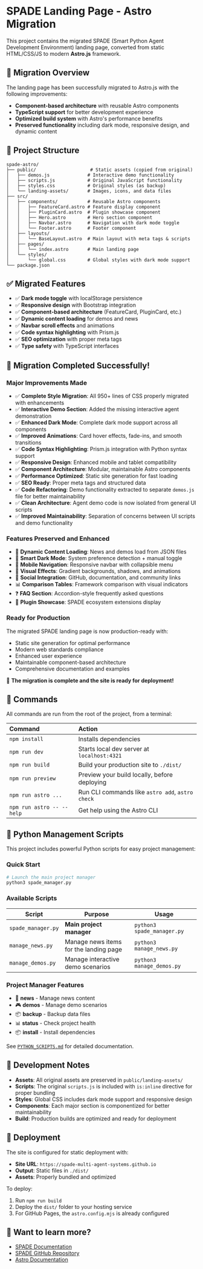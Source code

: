 # SPADE Landing Page - Astro Migration

This project contains the migrated SPADE (Smart Python Agent Development Environment) landing page,
converted from static HTML/CSS/JS to modern **Astro.js** framework.

## 🚀 Migration Overview

The landing page has been successfully migrated to Astro.js with the following improvements:

- **Component-based architecture** with reusable Astro components
- **TypeScript support** for better development experience
- **Optimized build system** with Astro's performance benefits
- **Preserved functionality** including dark mode, responsive design, and dynamic content

## 📁 Project Structure

```text
spade-astro/
├── public/                    # Static assets (copied from original)
│   ├── demos.js              # Interactive demo functionality
│   ├── scripts.js            # Original JavaScript functionality
│   ├── styles.css            # Original styles (as backup)
│   └── landing-assets/       # Images, icons, and data files
├── src/
│   ├── components/           # Reusable Astro components
│   │   ├── FeatureCard.astro # Feature display component
│   │   ├── PluginCard.astro  # Plugin showcase component
│   │   ├── Hero.astro        # Hero section component
│   │   ├── Navbar.astro      # Navigation with dark mode toggle
│   │   └── Footer.astro      # Footer component
│   ├── layouts/
│   │   └── BaseLayout.astro  # Main layout with meta tags & scripts
│   ├── pages/
│   │   └── index.astro       # Main landing page
│   └── styles/
│       └── global.css        # Global styles with dark mode support
└── package.json
```

## ✅ Migrated Features

- ✅ **Dark mode toggle** with localStorage persistence
- ✅ **Responsive design** with Bootstrap integration
- ✅ **Component-based architecture** (FeatureCard, PluginCard, etc.)
- ✅ **Dynamic content loading** for demos and news
- ✅ **Navbar scroll effects** and animations
- ✅ **Code syntax highlighting** with Prism.js
- ✅ **SEO optimization** with proper meta tags
- ✅ **Type safety** with TypeScript interfaces

## 🎉 Migration Completed Successfully!

### Major Improvements Made

- ✅ **Complete Style Migration**: All 950+ lines of CSS properly migrated with enhancements
- ✅ **Interactive Demo Section**: Added the missing interactive agent demonstration
- ✅ **Enhanced Dark Mode**: Complete dark mode support across all components
- ✅ **Improved Animations**: Card hover effects, fade-ins, and smooth transitions
- ✅ **Code Syntax Highlighting**: Prism.js integration with Python syntax support
- ✅ **Responsive Design**: Enhanced mobile and tablet compatibility
- ✅ **Component Architecture**: Modular, maintainable Astro components
- ✅ **Performance Optimized**: Static site generation for fast loading
- ✅ **SEO Ready**: Proper meta tags and structured data
- ✅ **Code Refactoring**: Demo functionality extracted to separate `demos.js` file for better
  maintainability
- ✅ **Clean Architecture**: Agent demo code is now isolated from general UI scripts
- ✅ **Improved Maintainability**: Separation of concerns between UI scripts and demo functionality

### Features Preserved and Enhanced

- 🔄 **Dynamic Content Loading**: News and demos load from JSON files
- 🌙 **Smart Dark Mode**: System preference detection + manual toggle
- 📱 **Mobile Navigation**: Responsive navbar with collapsible menu
- 🎨 **Visual Effects**: Gradient backgrounds, shadows, and animations
- 🔗 **Social Integration**: GitHub, documentation, and community links
- 📊 **Comparison Tables**: Framework comparison with visual indicators
- ❓ **FAQ Section**: Accordion-style frequently asked questions
- 🧩 **Plugin Showcase**: SPADE ecosystem extensions display

### Ready for Production

The migrated SPADE landing page is now production-ready with:

- Static site generation for optimal performance
- Modern web standards compliance
- Enhanced user experience
- Maintainable component-based architecture
- Comprehensive documentation and examples

🚀 **The migration is complete and the site is ready for deployment!**

## 🧞 Commands

All commands are run from the root of the project, from a terminal:

| Command                   | Action                                           |
| :------------------------ | :----------------------------------------------- |
| `npm install`             | Installs dependencies                            |
| `npm run dev`             | Starts local dev server at `localhost:4321`      |
| `npm run build`           | Build your production site to `./dist/`          |
| `npm run preview`         | Preview your build locally, before deploying     |
| `npm run astro ...`       | Run CLI commands like `astro add`, `astro check` |
| `npm run astro -- --help` | Get help using the Astro CLI                     |

## 🐍 Python Management Scripts

This project includes powerful Python scripts for easy project management:

### Quick Start

```bash
# Launch the main project manager
python3 spade_manager.py
```

### Available Scripts

| Script             | Purpose                                | Usage                      |
| ------------------ | -------------------------------------- | -------------------------- |
| `spade_manager.py` | **Main project manager**               | `python3 spade_manager.py` |
| `manage_news.py`   | Manage news items for the landing page | `python3 manage_news.py`   |
| `manage_demos.py`  | Manage interactive demo scenarios      | `python3 manage_demos.py`  |

### Project Manager Features

- 📰 **news** - Manage news content
- 🎮 **demos** - Manage demo scenarios
- 📦 **backup** - Backup data files
- 📊 **status** - Check project health
- 📦 **install** - Install dependencies

See [`PYTHON_SCRIPTS.md`](./PYTHON_SCRIPTS.md) for detailed documentation.

## 🔧 Development Notes

- **Assets**: All original assets are preserved in `public/landing-assets/`
- **Scripts**: The original `scripts.js` is included with `is:inline` directive for proper bundling
- **Styles**: Global CSS includes dark mode support and responsive design
- **Components**: Each major section is componentized for better maintainability
- **Build**: Production builds are optimized and ready for deployment

## 🚀 Deployment

The site is configured for static deployment with:

- **Site URL**: `https://spade-multi-agent-systems.github.io`
- **Output**: Static files in `./dist/`
- **Assets**: Properly bundled and optimized

To deploy:

1. Run `npm run build`
2. Deploy the `dist/` folder to your hosting service
3. For GitHub Pages, the `astro.config.mjs` is already configured

## 👀 Want to learn more?

- [SPADE Documentation](https://spade-mas.readthedocs.io)
- [SPADE GitHub Repository](https://github.com/javipalanca/spade)
- [Astro Documentation](https://docs.astro.build)
